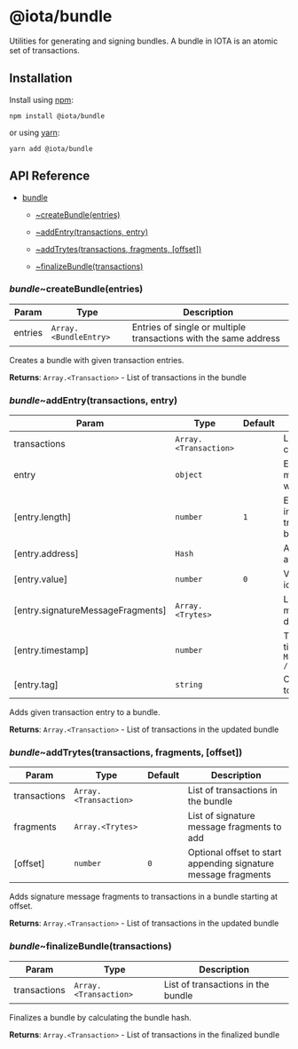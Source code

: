 # @iota/bundle

Utilities for generating and signing bundles.
A bundle in IOTA is an atomic set of transactions.

## Installation

Install using [npm](https://www.npmjs.org/):
```
npm install @iota/bundle
```

or using [yarn](https://yarnpkg.com/):

```
yarn add @iota/bundle
```

## API Reference

    
* [bundle](#module_bundle)

    * [~createBundle(entries)](#module_bundle..createBundle)

    * [~addEntry(transactions, entry)](#module_bundle..addEntry)

    * [~addTrytes(transactions, fragments, [offset])](#module_bundle..addTrytes)

    * [~finalizeBundle(transactions)](#module_bundle..finalizeBundle)


<a name="module_bundle..createBundle"></a>

### *bundle*~createBundle(entries)

| Param | Type | Description |
| --- | --- | --- |
| entries | <code>Array.&lt;BundleEntry&gt;</code> | Entries of single or multiple transactions with the same address |

Creates a bundle with given transaction entries.

**Returns**: <code>Array.&lt;Transaction&gt;</code> - List of transactions in the bundle  
<a name="module_bundle..addEntry"></a>

### *bundle*~addEntry(transactions, entry)

| Param | Type | Default | Description |
| --- | --- | --- | --- |
| transactions | <code>Array.&lt;Transaction&gt;</code> |  | List of transactions currently in the bundle |
| entry | <code>object</code> |  | Entry of a single or multiple transactions with the same address |
| [entry.length] | <code>number</code> | <code>1</code> | Entry length, which indicates how many transactions in the bundle it will occupy |
| [entry.address] | <code>Hash</code> |  | Address, defaults to all-9s |
| [entry.value] | <code>number</code> | <code>0</code> | Value to transfer in iotas |
| [entry.signatureMessageFragments] | <code>Array.&lt;Trytes&gt;</code> |  | List of signature message fragments, defaults to all-9s |
| [entry.timestamp] | <code>number</code> |  | Transaction timestamp, defaults to `Math.floor(Date.now() / 1000)` |
| [entry.tag] | <code>string</code> |  | Optional Tag, defaults to null tag (all-9s) |

Adds given transaction entry to a bundle.

**Returns**: <code>Array.&lt;Transaction&gt;</code> - List of transactions in the updated bundle  
<a name="module_bundle..addTrytes"></a>

### *bundle*~addTrytes(transactions, fragments, [offset])

| Param | Type | Default | Description |
| --- | --- | --- | --- |
| transactions | <code>Array.&lt;Transaction&gt;</code> |  | List of transactions in the bundle |
| fragments | <code>Array.&lt;Trytes&gt;</code> |  | List of signature message fragments to add |
| [offset] | <code>number</code> | <code>0</code> | Optional offset to start appending signature message fragments |

Adds signature message fragments to transactions in a bundle starting at offset.

**Returns**: <code>Array.&lt;Transaction&gt;</code> - List of transactions in the updated bundle  
<a name="module_bundle..finalizeBundle"></a>

### *bundle*~finalizeBundle(transactions)

| Param | Type | Description |
| --- | --- | --- |
| transactions | <code>Array.&lt;Transaction&gt;</code> | List of transactions in the bundle |

Finalizes a bundle by calculating the bundle hash.

**Returns**: <code>Array.&lt;Transaction&gt;</code> - List of transactions in the finalized bundle  
